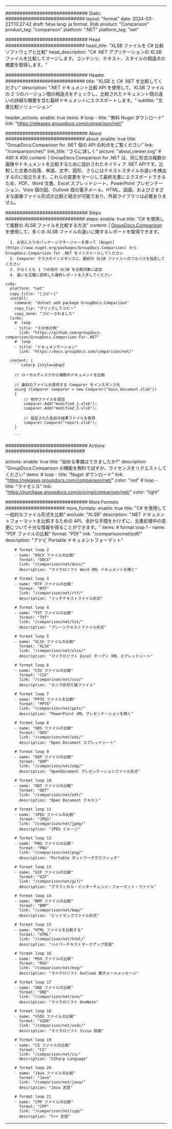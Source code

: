 
---
############################# Static ############################
layout: "format"
date:  2024-03-22T13:27:42
draft: false
lang: ja
format: Xlsb
product: "Comparison"
product_tag: "comparison"
platform: ".NET"
platform_tag: "net"

############################# Head ############################
head_title: "XLSB ファイルを C# 比較ソフトウェアと比較"
head_description: "C# .NET アプリケーションの XLSB ファイルを比較してマージします。コンテンツ、テキスト、スタイルの相違点の概要を取得します。"

############################# Header ############################
title: "XLSB と C# .NET を比較してください" 
description: ".NET ドキュメント比較 API を使用して、XLSB ファイルの 2 つのバージョン間の相違点をチェックし、比較されたドキュメント間の違いの詳細な概要を含む最終ドキュメントにエクスポートします。"
subtitle: "文書比較ソリューション" 

header_actions:
  enable: true
  items:
    #  loop
    - title: "無料 Nuget ダウンロード"
      link: "https://releases.groupdocs.com/comparison/net/"
      
############################# About ############################
about:
    enable: true
    title: "GroupDocs.Comparison for .NET 個の API の利点をご覧ください"
    link: "/comparison/net/"
    link_title: "さらに詳しく"
    picture: "about_viewer.svg" # 480 X 400
    content: |
       GroupDocs.Comparison for .NET は、同じ形式の複数の画像やドキュメントを比較するために設計されたネイティブ .NET APIです。比較した文書の段落、単語、文字、図形、さらにはテキストスタイルの違いを検出するのに役立ちます。これらの変更をマージして最終文書にエクスポートできるため、PDF、Word 文書、Excel スプレッドシート、PowerPoint プレゼンテーション、Visio 個の図、Outlook 個の電子メール、HTML、図面、およびさまざまな画像ファイル形式の比較と結合が可能であり、外部ライブラリは必要ありません。

############################# Steps ############################
steps:
    enable: true
    title: "C# を使用して複数の XLSB ファイルを比較する方法"
    content: |
      [GroupDocs.Comparison](https://products.groupdocs.com/comparison/net/) を使用して、多くの XLSB ファイルの違いに関するレポートを取得できます。
      
      1. お気に入りのパッケージマネージャーを使って [Nuget](https://www.nuget.org/packages/GroupDocs.Comparison) から GroupDocs.Comparison for .NET をインストールしてください
      2. Comparer クラスのインスタンスに、最初の XLSB ファイルへのフルパスを指定してください
      3. 少なくとも 1 つの他の XLSB を比較対象に追加
      4. 違いを正確に説明した最終レポートを入手してください
   
    code:
      platform: "net"
      copy_title: "[コピー]"
      install:
        command: "dotnet add package GroupDocs.Comparison"
        copy_tip: "クリックしてコピー"
        copy_done: "コピーされました"
      links:
        #  loop
        - title: "その他の例"
          link: "https://github.com/groupdocs-comparison/GroupDocs.Comparison-for-.NET"
        #  loop
        - title: "ドキュメンテーション"
          link: "https://docs.groupdocs.com/comparison/net/"
          
      content: |
        ```csharp {style=abap}

        // ローカルディスクから複数のドキュメントを比較

        // 最初のファイルを提供する Comparer をインスタンス化
        using (Comparer comparer = new Comparer("main_document.xlsb"))
        {
            // 他のファイルを追加
        	comparer.Add("modified_1.xlsb");
            comparer.Add("modified_2.xlsb");

            // 指定された名前の結果ファイルを取得
            comparer.Compare("report.xlsb"); 
        }
        
        ```            

############################# Actions ############################

actions:
  enable: true
  title: "始める準備はできましたか?"
  description: "GroupDocs.Comparison の機能を無料で試すか、ライセンスをリクエストしてください"
  items:
    #  loop
    - title: "Nuget ダウンロード"
      link: "https://releases.groupdocs.com/comparison/net/"
      color: "red"
        #  loop
    - title: "ライセンス"
      link: "https://purchase.groupdocs.com/pricing/comparison/net/"
      color: "light"


############################# More Formats #####################
more_formats:
    enable: true
    title: "C# を使用して一般的なファイル形式を比較"
    exclude: "XLSB"
    description: ".NET ドキュメントフォーマットを比較するための API。余計な手間をかけずに、文書処理中の変更について十分な情報を得ることができます。"
    items: 
        # format loop 1
        - name: "PDF ファイルの比較"
          format: "PDF"
          link: "/comparison/net/pdf/"
          description: "アドビ Portable ドキュメントフォーマット"

        # format loop 2
        - name: "DOCX ファイルの比較"
          format: "DOCX"
          link: "/comparison/net/docx/"
          description: "マイクロソフト Word XML ドキュメントを開く"

        # format loop 3
        - name: "RTF ファイルの比較"
          format: "RTF"
          link: "/comparison/net/rtf/"
          description: "リッチテキストファイル形式"

        # format loop 4
        - name: "TXT ファイルの比較"
          format: "TXT"
          link: "/comparison/net/txt/"
          description: "プレーンテキストファイル形式"

        # format loop 5
        - name: "XLSX ファイルの比較"
          format: "XLSX"
          link: "/comparison/net/xlsx/"
          description: "マイクロソフト Excel オープン XML スプレッドシート"

        # format loop 6
        - name: "CSV ファイルの比較"
          format: "CSV"
          link: "/comparison/net/csv/"
          description: "カンマ区切り値ファイル"

        # format loop 7
        - name: "PPTX ファイルを比較"
          format: "PPTX"
          link: "/comparison/net/pptx/"
          description: "PowerPoint XML プレゼンテーションを開く"

        # format loop 8
        - name: "ODS ファイルの比較"
          format: "ODS"
          link: "/comparison/net/ods/"
          description: "Open Document スプレッドシート"

        # format loop 9
        - name: "ODP ファイルの比較"
          format: "ODP"
          link: "/comparison/net/odp/"
          description: "OpenDocument プレゼンテーションファイル形式"

        # format loop 10
        - name: "ODT ファイルの比較"
          format: "ODT"
          link: "/comparison/net/odt/"
          description: "Open Document テキスト"

        # format loop 11
        - name: "JPEG ファイルの比較"
          format: "JPEG"
          link: "/comparison/net/jpeg/"
          description: "JPEG イメージ"

        # format loop 12
        - name: "PNG ファイルの比較"
          format: "PNG"
          link: "/comparison/net/png/"
          description: "Portable ネットワークグラフィック"

        # format loop 13
        - name: "GIF ファイルの比較"
          format: "GIF"
          link: "/comparison/net/gif/"
          description: "グラフィカル・インターチェンジ・フォーマット・ファイル"

        # format loop 14
        - name: "BMP ファイルの比較"
          format: "BMP"
          link: "/comparison/net/bmp/"
          description: "ビットマップファイル形式"

        # format loop 15
        - name: "HTML ファイルを比較する"
          format: "HTML"
          link: "/comparison/net/html/"
          description: "ハイパーテキストマークアップ言語"

        # format loop 16
        - name: "MSG ファイルの比較"
          format: "MSG"
          link: "/comparison/net/msg/"
          description: "マイクロソフト Outlook 電子メールメッセージ"

        # format loop 17
        - name: "ONE ファイルの比較"
          format: "ONE"
          link: "/comparison/net/one/"
          description: "マイクロソフト OneNote"

        # format loop 18
        - name: "VSDX ファイルの比較"
          format: "VSDX"
          link: "/comparison/net/vsdx/"
          description: "マイクロソフト Visio 図面"

        # format loop 19
        - name: "CS ファイルの比較"
          format: "CS"
          link: "/comparison/net/cs/"
          description: "CSharp Language"

        # format loop 20
        - name: "Java ファイルの比較"
          format: "Java"
          link: "/comparison/net/java/"
          description: "Java 言語"
          
        # format loop 21
        - name: "CPP ファイルの比較"
          format: "CPP"
          link: "/comparison/net/cpp/"
          description: "C++ 言語"
---